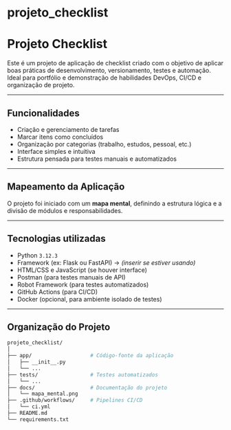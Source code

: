 # projeto_checklist
# Projeto Checklist

Este é um projeto de aplicação de checklist criado com o objetivo de aplicar boas práticas de desenvolvimento, versionamento, testes e automação. Ideal para portfólio e demonstração de habilidades DevOps, CI/CD e organização de projeto.

---

## Funcionalidades

- Criação e gerenciamento de tarefas
- Marcar itens como concluídos
- Organização por categorias (trabalho, estudos, pessoal, etc.)
- Interface simples e intuitiva
- Estrutura pensada para testes manuais e automatizados

---

## Mapeamento da Aplicação

O projeto foi iniciado com um **mapa mental**, definindo a estrutura lógica e a divisão de módulos e responsabilidades.

---

## Tecnologias utilizadas

- Python `3.12.3`
- Framework (ex: Flask ou FastAPI) → *(inserir se estiver usando)*
- HTML/CSS e JavaScript (se houver interface)
- Postman (para testes manuais de API)
- Robot Framework (para testes automatizados)
- GitHub Actions (para CI/CD)
- Docker (opcional, para ambiente isolado de testes)

---

## Organização do Projeto

```bash
projeto_checklist/
│
├── app/                   # Código-fonte da aplicação
│   ├── __init__.py
│   └── ...
├── tests/                 # Testes automatizados
│   └── ...
├── docs/                  # Documentação do projeto
│   └── mapa_mental.png
├── .github/workflows/     # Pipelines CI/CD
│   └── ci.yml
├── README.md
└── requirements.txt
